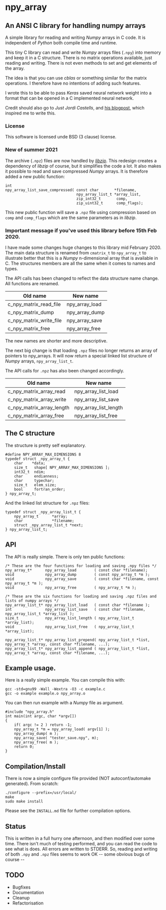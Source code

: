 # npy_array
## An ANSI C library for handling numpy arrays

A simple library for reading and writing _Numpy_ arrays in C code. It is independent
of _Python_ both compile time and runtime.

This tiny C library can read and write _Numpy_ arrays files (`.npy`) into memory and keep it
in a C structure. There is no matrix operations available, just reading and
writing. There is not even methods to set and get elements of the array.

The idea is that you can use _cblas_ or something similar for the matrix
operations. I therefore have no intentions of adding such features.

I wrote this to be able to pass _Keras_ saved neural network weight into a format
that can be opened in a C implemented neural network.

Credit should also go to _Just Jordi Castells_, and [his blogpost](http://jcastellssala.com/2014/02/01/npy-in-c/),
which inspired me to write this.

### License

This software is licensed unde BSD (3 clause) license.

### New of summer 2021

The archive (`.npz`) files are now handled by [_libzip_](https://libzip.org/). This redesign
creates a dependency of _libzip_ of course, but it simplifies the code a lot. It also makes it
possible to read and save compressed _Numpy_ arrays. It is therefore added a new public function:

    int
    npy_array_list_save_compressed( const char       *filename,
                                    npy_array_list_t *array_list,
                                    zip_int32_t       comp,
                                    zip_uint32_t      comp_flags);

This new public function will save a `.npz` file using compression based on `comp` and
`comp_flags` which are the same parameters as in _libzip_. 

### Important message if you've used this library before 15th Feb 2020.
I have made some changes huge changes to this library mid February 2020. The main
data structure is renamed from `cmatrix_t` to `npy_array_t` to illustrate better that
this is a _Numpy_ n-dimensional array that is available in C. The structures members
are all the same when it comes to names and types.

The API calls has been changed to reflect the data structure name change. All functions
are renamed.

| Old name               | New name       |
|------------------------|----------------|
| c_npy_matrix_read_file | npy_array_load |
| c_npy_matrix_dump      | npy_array_dump |
| c_npy_matrix_write_file| npy_array_save |
| c_npy_matrix_free      | npy_array_free |

The new names are shorter and more descriptive.

The next big change is that loading `.npz` files no longer returns an array of pointers to
npy_arrays. It will now return a special linked list structure of _Numpy_ arrays, `npy_array_list_t`.

The API calls for `.npz`  has also been changed accordingly.

| Old name                 | New name             |
|--------------------------|----------------------|
| c_npy_matrix_array_read  | npy_array_list_load  |
| c_npy_matrix_array_write | npy_array_list_save  |
| c_npy_matrix_array_length| npy_array_list_length|
| c_npy_matrix_array_free  | npy_array_list_free  |


## The C structure
The structure is pretty self explanatory.

    #define NPY_ARRAY_MAX_DIMENSIONS 8
    typedef struct _npy_array_t {
        char    *data;
        size_t   shape[ NPY_ARRAY_MAX_DIMENSIONS ];
        int32_t  ndim;
        char     endianness;
        char     typechar;
        size_t   elem_size;
        bool     fortran_order;
    } npy_array_t;

And the linked list structure for `.npz` files:

    typedef struct _npy_array_list_t {
        npy_array_t      *array;
        char             *filename;
        struct _npy_array_list_t *next;
    } npy_array_list_t;

## API
The API is really simple. There is only ten public functions:

    /* These are the four functions for loading and saving .npy files */
    npy_array_t*      npy_array_load        ( const char *filename);
    void              npy_array_dump        ( const npy_array_t *m );
    void              npy_array_save        ( const char *filename, const npy_array_t *m );
    void              npy_array_free        ( npy_array_t *m );
    
    /* These are the six functions for loading and saving .npz files and lists of numpy arrays */
    npy_array_list_t* npy_array_list_load   ( const char *filename );
    int               npy_array_list_save   ( const char *filename, npy_array_list_t *array_list );
    size_t            npy_array_list_length ( npy_array_list_t *array_list);
    void              npy_array_list_free   ( npy_array_list_t *array_list);
    
    npy_array_list_t* npy_array_list_prepend( npy_array_list_t *list, npy_array_t *array, const char *filename, ...);
    npy_array_list_t* npy_array_list_append ( npy_array_list_t *list, npy_array_t *array, const char *filename, ...);

## Example usage.
Here is a really simple example. You can compile this with:

    gcc -std=gnu99 -Wall -Wextra -O3 -c example.c
    gcc -o example example.o npy_array.o

You can then run example with a _Numpy_ file as argument.

    #include "npy_array.h"
    int main(int argc, char *argv[])
    {
        if( argc != 2 ) return -1;
        npy_array_t *m = npy_array_load( argv[1] );
        npy_array_dump( m );
        npy_array_save( "tester_save.npy", m);
        npy_array_free( m );
        return 0;
    }

## Compilation/Install
There is now a simple configure file provided (NOT autoconf/automake generated). From scratch:

    ./configure --prefix=/usr/local/
    make
    sudo make install

Please see the `INSTALL.md` file for further compilation options.

## Status
This is written in a full hurry one afternoon, and then modified over some time.
There isn't much of testing performed, and you can read the code to see what is does.
All errors are written to STDERR. So, reading and writing of both `.npy` and `.npz`
files seems to work OK -- some obvious bugs of course -- 

## TODO
 * Bugfixes
 * Documentation
 * Cleanup
 * Refactorisation
 
